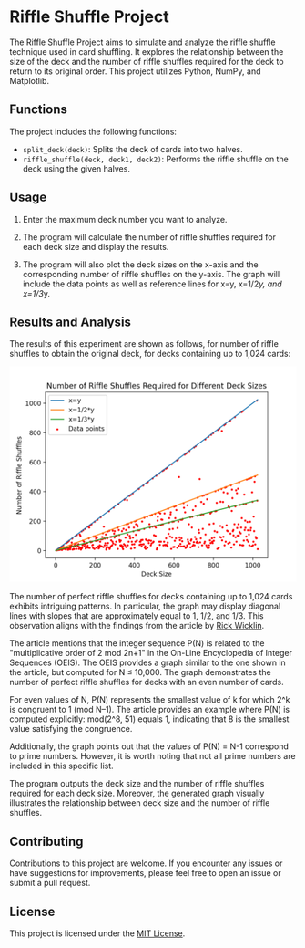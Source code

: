 # Riffle Shuffle Project

The Riffle Shuffle Project aims to simulate and analyze the riffle shuffle technique used in card shuffling. It explores the relationship between the size of the deck and the number of riffle shuffles required for the deck to return to its original order. This project utilizes Python, NumPy, and Matplotlib.

## Functions

The project includes the following functions:

- `split_deck(deck)`: Splits the deck of cards into two halves.
- `riffle_shuffle(deck, deck1, deck2)`: Performs the riffle shuffle on the deck using the given halves.

## Usage

1. Enter the maximum deck number you want to analyze.

2. The program will calculate the number of riffle shuffles required for each deck size and display the results.

3. The program will also plot the deck sizes on the x-axis and the corresponding number of riffle shuffles on the y-axis. The graph will include the data points as well as reference lines for x=y, x=1/2*y, and x=1/3*y.

## Results and Analysis

The results of this experiment are shown as follows, for number of riffle shuffles to obtain the original deck, for decks containing up to 1,024 cards:

![Riffle Shuffle Graph](images/riffle_shuffle_graph.png)

The number of perfect riffle shuffles for decks containing up to 1,024 cards exhibits intriguing patterns. In particular, the graph may display diagonal lines with slopes that are approximately equal to 1, 1/2, and 1/3. This observation aligns with the findings from the article by [Rick Wicklin](https://blogs.sas.com/content/iml/2018/09/24/perfect-riffle-shuffles.html).

The article mentions that the integer sequence P(N) is related to the "multiplicative order of 2 mod 2n+1" in the On-Line Encyclopedia of Integer Sequences (OEIS). The OEIS provides a graph similar to the one shown in the article, but computed for N ≤ 10,000. The graph demonstrates the number of perfect riffle shuffles for decks with an even number of cards.

For even values of N, P(N) represents the smallest value of k for which 2^k is congruent to 1 (mod N–1). The article provides an example where P(N) is computed explicitly: mod(2^8, 51) equals 1, indicating that 8 is the smallest value satisfying the congruence.

Additionally, the graph points out that the values of P(N) = N-1 correspond to prime numbers. However, it is worth noting that not all prime numbers are included in this specific list.

The program outputs the deck size and the number of riffle shuffles required for each deck size. Moreover, the generated graph visually illustrates the relationship between deck size and the number of riffle shuffles.

## Contributing

Contributions to this project are welcome. If you encounter any issues or have suggestions for improvements, please feel free to open an issue or submit a pull request.

## License

This project is licensed under the [MIT License](LICENSE).
